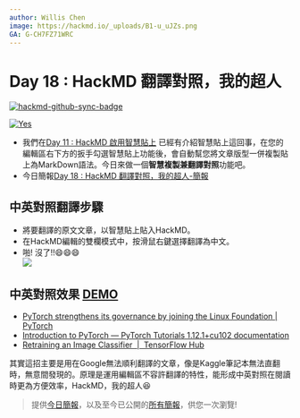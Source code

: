 ```yaml
---
author: Willis Chen
image: https://hackmd.io/_uploads/B1-u_uJZs.png
GA: G-CH7FZ71WRC
---
```


# Day 18 : HackMD 翻譯對照，我的超人

[![hackmd-github-sync-badge](https://hackmd.io/xY5wWEGcRnekxxhcQWXu4A/badge)](https://hackmd.io/xY5wWEGcRnekxxhcQWXu4A)



[![Yes](https://img.youtube.com/vi/_g-sQW4x-8o/0.jpg)](https://www.youtube.com/watch?v=_g-sQW4x-8o)


- 我們在[Day 11 : HackMD 啟用智慧貼上](https://ithelp.ithome.com.tw/articles/10297247)
已經有介紹智慧貼上這回事，在您的編輯區右下方的扳手勾選智慧貼上功能後，會自動幫您將文章版型一併複製貼上為MarkDown語法。今日來做一個**智慧複製兼翻譯對照**功能吧。
- 今日簡報[Day 18 : HackMD 翻譯對照，我的超人-簡報](https://hackmd.io/@wiimax/intro-hackmd-18)

## 中英對照翻譯步驟
- 將要翻譯的原文文章，以智慧貼上貼入HackMD。
- 在HackMD編輯的雙欄模式中，按滑鼠右鍵選擇翻譯為中文。
- 啪! 沒了!!:smile::smile::smile:    
  ![](https://hackmd.io/_uploads/Hk2mg01fi.png)


## 中英對照效果 [DEMO](https://hackmd.io/Cv9H0Z5IRm2ABAqxtXo0JQ)
- [PyTorch strengthens its governance by joining the Linux Foundation | PyTorch](https://pytorch.org/blog/PyTorchfoundation/)
- [Introduction to PyTorch — PyTorch Tutorials 1.12.1+cu102 documentation](https://pytorch.org/tutorials/beginner/introyt/introyt1_tutorial.html)
- [Retraining an Image Classifier  |  TensorFlow Hub](https://www.tensorflow.org/hub/tutorials/tf2_image_retraining)

其實這招主要是用在Google無法順利翻譯的文章，像是Kaggle筆記本無法直翻時，無意間發現的。原理是運用編輯區不容許翻譯的特性，能形成中英對照在閱讀時更為方便效率，HackMD，我的超人:satisfied: 

> 提供[今日簡報](https://hackmd.io/@wiimax/intro-hackmd-18)，以及至今已公開的[所有簡報](https://hackmd.io/@wiimax/intro-hackmd-slides)，供您一次瀏覽!
